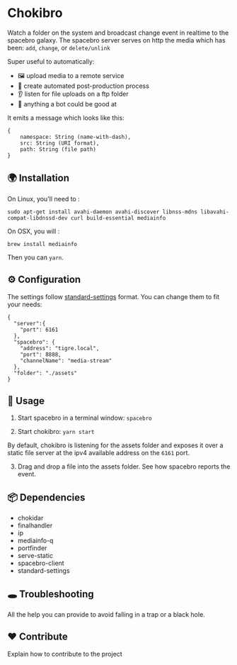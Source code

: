 # Chokibro

Watch a folder on the system and broadcast change event in realtime to the spacebro galaxy. The spacebro server serves on http the media which has been: `add`, `change`, or `delete/unlink`

Super useful to automatically:
  - 🖼 upload media to a remote service
  - 🎥 create automated post-production process
  - 👂 listen for file uploads on a ftp folder
  - 🤖 anything a bot could be good at

It emits a message which looks like this:

```
{
    namespace: String (name-with-dash),
    src: String (URI format),
    path: String (file path)
}
```

## 🌍 Installation

On Linux, you'll need to :

```
sudo apt-get install avahi-daemon avahi-discover libnss-mdns libavahi-compat-libdnssd-dev curl build-essential mediainfo
```

On OSX, you will :

`brew install mediainfo`

Then you can `yarn`.

## ⚙ Configuration

The settings follow [standard-settings](https://github.com/soixantecircuits/standard-settings) format. You can change them to fit your needs:

```
{
  "server":{
    "port": 6161
  },
  "spacebro": {
    "address": "tigre.local",
    "port": 8888,
    "channelName": "media-stream"
  },
  "folder": "./assets"
}
```

## 👋 Usage

1. Start spacebro in a terminal window: `spacebro`

2. Start chokibro: `yarn start`

By default, chokibro is listening for the assets folder and exposes it over a static file server at the ipv4 available address on the `6161` port.

3. Drag and drop a file into the assets folder. See how spacebro reports the event.


## 📦 Dependencies

- chokidar
- finalhandler
- ip
- mediainfo-q
- portfinder
- serve-static
- spacebro-client
- standard-settings

## 🕳 Troubleshooting

All the help you can provide to avoid falling in a trap or a black hole.

## ❤️ Contribute

Explain how to contribute to the project
